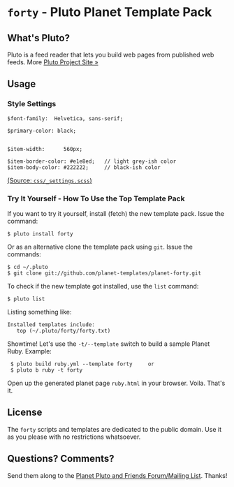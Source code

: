 # `forty` -  Pluto Planet Template Pack

## What's Pluto?

Pluto is a feed reader that lets you build web pages from published
web feeds. More [Pluto Project Site »](http://feedreader.github.io)


## Usage


### Style Settings

~~~
$font-family:  Helvetica, sans-serif;

$primary-color: black;


$item-width:      560px;

$item-border-color: #e1e8ed;   // light grey-ish color
$item-body-color: #222222;     // black-ish color
~~~

[(Source: `css/_settings.scss`)](css/_settings.scss)



### Try It Yourself - How To Use the Top Template Pack

If you want to try it yourself, install (fetch) the new template pack. Issue the command:

    $ pluto install forty

Or as an alternative clone the template pack using `git`. Issue the commands:

    $ cd ~/.pluto
    $ git clone git://github.com/planet-templates/planet-forty.git

To check if the new template got installed, use the `list` command:

    $ pluto list

Listing something like:

    Installed templates include:
       top (~/.pluto/forty/forty.txt)

Showtime! Let's use the `-t/--template` switch to build a sample Planet Ruby. Example:

     $ pluto build ruby.yml --template forty     or
     $ pluto b ruby -t forty

Open up the generated planet page `ruby.html` in your browser. Voila. That's it.



## License

The `forty` scripts and templates are dedicated to the public domain.
Use it as you please with no restrictions whatsoever.

## Questions? Comments?

Send them along to the [Planet Pluto and Friends Forum/Mailing List](http://groups.google.com/group/feedreader).
Thanks!

